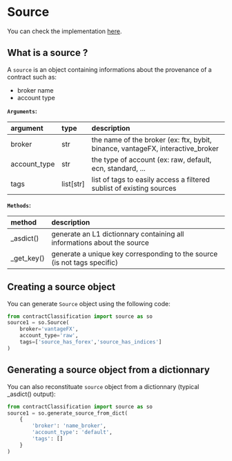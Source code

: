 # Source

You can check the implementation [here](../../../../src/contractClassification/source.py).

## What is a source ?

A `source` is an object containing informations about the provenance of a contract such as:
- broker name
- account type

**`Arguments`:**

|argument|type|description|
|:------|:------|:------|
|broker|str|the name of the broker (ex: ftx, bybit, binance, vantageFX, interactive_broker|
|account_type|str|the type of account (ex: raw, default, ecn, standard, ...|
|tags|list[str]|list of tags to easily access a filtered sublist of existing sources|

**`Methods`:**

|method|description|
|:------|:------|
|_asdict()|generate an L1 dictionnary containing all informations about the source|
|_get_key()|generate a unique key corresponding to the source (is not tags specific)|


## Creating a source object

You can generate `Source` object using the following code:

```python
from contractClassification import source as so
source1 = so.Source(
    broker='vantageFX',
    account_type='raw',
    tags=['source_has_forex','source_has_indices']
)
```


## Generating a source object from a dictionnary

You can also reconstituate `source` object from a dictionnary (typical _asdict() output):

```python
from contractClassification import source as so
source1 = so.generate_source_from_dict(
    {
        'broker': 'name_broker',
        'account_type': 'default',
        'tags': []
    }
)
```


